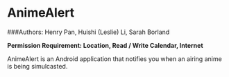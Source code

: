 # AnimeAlert
###Authors: Henry Pan, Huishi (Leslie) Li, Sarah Borland

**Permission Requirement: Location, Read / Write Calendar, Internet**

AnimeAlert is an Android application that notifies you when an airing anime is being simulcasted.
